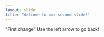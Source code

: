```yaml
---
layout: slide
title: "Welcome to our second slide!"
---
```

"First change"
Use the left arrow to go back!
